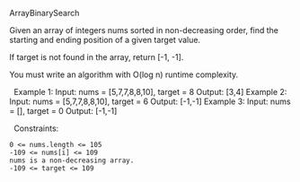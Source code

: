 ArrayBinarySearch

Given an array of integers nums sorted in non-decreasing order, find the starting and ending position of a given target value.

If target is not found in the array, return [-1, -1].

You must write an algorithm with O(log n) runtime complexity.

 
Example 1:
Input: nums = [5,7,7,8,8,10], target = 8
Output: [3,4]
Example 2:
Input: nums = [5,7,7,8,8,10], target = 6
Output: [-1,-1]
Example 3:
Input: nums = [], target = 0
Output: [-1,-1]

 
Constraints:


	0 <= nums.length <= 105
	-109 <= nums[i] <= 109
	nums is a non-decreasing array.
	-109 <= target <= 109

